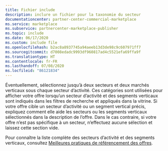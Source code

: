 ```yaml
---
title: Fichier include
description: inclure un fichier pour la taxonomie du secteur
documentationcenter: partner-center-commercial-marketplace
ms.service: marketplace
ms.subservice: partnercenter-marketplace-publisher
ms.topic: include
ms.date: 06/17/2020
ms.custom: include file
ms.openlocfilehash: b2ac8a8937745a94aeeb13d3de98c9c607971ff7
ms.sourcegitcommit: d7008edadc9993df960817ad4c5521efa69ffa9f
ms.translationtype: HT
ms.contentlocale: fr-FR
ms.lasthandoff: 07/08/2020
ms.locfileid: "86121834"
---
```

Éventuellement, sélectionnez jusqu’à deux secteurs et deux marchés verticaux sous chaque secteur d’activité. Ces catégories sont utilisées pour afficher votre offre lorsqu’un secteur d’activité et des segments verticaux sont indiqués dans les filtres de recherche et appliqués dans la vitrine. Si votre offre cible un secteur d’activité ou un segment vertical précis, expliquez comment elle aide les secteurs ou les segments verticaux sélectionnés dans la description de l’offre. Dans le cas contraire, si votre offre n’est pas spécifique à un secteur, n’effectuez aucune sélection et laissez cette section vide.

Pour connaître la liste complète des secteurs d’activité et des segments verticaux, consultez [Meilleures pratiques de référencement des offres](../../gtm-offer-listing-best-practices.md).
